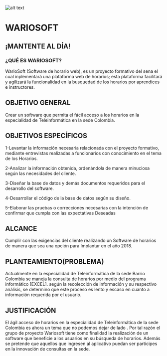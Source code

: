 ﻿![alt text](https://media.taiga.io/project/2/1/a/0/ae26ac7d1630fd8b1a82f448640290252a46b4581af63cf332b18b81f04e/log.png.300x300_q85_crop.png)



# WARIOSOFT

## ¡MANTENTE AL DÍA!

### ¿QUÉ ES WARIOSOFT?

WarioSoft (Software de horario web), es un proyecto formativo del sena el cual inplementará una plataforma web de horarios; esta plataforma
facilitará y agilizará la funcionalidad en la busquedad de los horarios por aprendices e instructores.

## OBJETIVO GENERAL

Crear un software que permita el fácil acceso a los horarios  en la especialidad de Teleinformática en la sede Colombia.

## OBJETIVOS ESPECÍFICOS

1-Levantar la información necesaria relacionada con el proyecto formativo, mediante entrevistas realizadas a 
funcionarios con conocimiento en el tema de los Horarios.

2-Analizar la información obtenida, ordenándola de manera minuciosa según las necesidades del cliente.

3-Diseñar la base de datos y demás documentos  requeridos para el desarrollo del software.

4-Desarrollar el código de la base de datos según su diseño.

5-Elaborar las pruebas o correcciones necesarias con  la intención de confirmar que cumpla con   las  expectativas 
Deseadas

## ALCANCE

Cumplir con las exigencias del cliente realizando un Software de horarios de manera que sea una opción para Implantar en el año 2018.


## PLANTEAMIENTO(PROBLEMA)

Actualmente  en la especialidad de Teleinformática de la sede Barrio Colombia se maneja 
la consulta de horarios por medio del programa informático [EXCEL].
según la recolección de información y su respectivo análisis, se determino que este proceso es lento 
y escaso en cuanto a información requerida por el usuario.


## JUSTIFICACIÓN

El ágil acceso de horarios  en la especialidad de Teleinformática de la sede Colombia es ahora un tema 
que no podemos dejar de lado . Por tal razón el grupo de proyecto Wariosoft tiene como finalidad la realización de un 
software que beneficie a los usuarios en su búsqueda  de horarios.  Además se pretende que 
aquellos que ingresen al aplicativo puedan ser participes  en la innovación de consultas en la sede.
